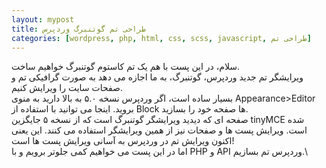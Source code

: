 ```yaml
---
layout: mypost
title: طراحی تم گوتنبرگ وردپرس
categories: [wordpress, php, html, css, scss, javascript, طراحی تم]
---
```


سلام، در این پست با هم یک تم کاستوم گوتنبرگ خواهیم ساخت.
\
ویرایشگر تم جدید وردپرس، گوتنبرگ، به ما اجازه می دهد به صورت گرافیکی تم و صفحات سایت را ویرایش کنیم.
\
بسیار ساده است، اگر وردپرس نسخه ۵.۰ به بالا دارید به منوی Appearance>Editor بروید. اینجا می توانید با استفاده از Block ها صفحه خود را بسازید. 
\
صفحه ای که دیدید ویرایشگر گوتنبرگ است که از نسخه ۵ جایگزین tinyMCE شده است. ویرایش پست ها و صفحات نیز از همین ویرایشگر استفاده می کنند. این یعنی اکنون ویرایش تم در وردپرس به آسانی ویرایش پست ها است!
\
اما در این پست می خواهیم کمی جلوتر برویم و با PHP و API وردپرس تم بسازیم.\



